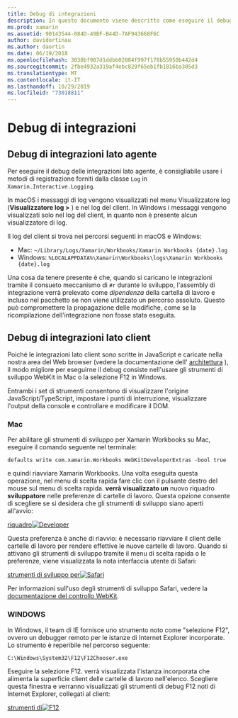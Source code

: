 ```yaml
---
title: Debug di integrazioni
description: In questo documento viene descritto come eseguire il debug di Xamarin Workbooks integrazioni, sia lato agente che lato client in Windows e Mac.
ms.prod: xamarin
ms.assetid: 90143544-084D-49BF-B44D-7AF943668F6C
author: davidortinau
ms.author: daortin
ms.date: 06/19/2018
ms.openlocfilehash: 3030bf907d1ddbb02884f997f178b55950b442d4
ms.sourcegitcommit: 2fbe4932a319af4ebc829f65eb1fb1816ba305d3
ms.translationtype: MT
ms.contentlocale: it-IT
ms.lasthandoff: 10/29/2019
ms.locfileid: "73018811"
---
```

# <a name="debugging-integrations"></a>Debug di integrazioni

## <a name="debugging-agent-side-integrations"></a>Debug di integrazioni lato agente

Per eseguire il debug delle integrazioni lato agente, è consigliabile usare i metodi di registrazione forniti dalla classe `Log` in `Xamarin.Interactive.Logging`.

In macOS i messaggi di log vengono visualizzati nel menu Visualizzatore log (**Visualizzatore log >** ) e nel log del client. In Windows i messaggi vengono visualizzati solo nel log del client, in quanto non è presente alcun visualizzatore di log.

Il log del client si trova nei percorsi seguenti in macOS e Windows:

- Mac: `~/Library/Logs/Xamarin/Workbooks/Xamarin Workbooks {date}.log`
- Windows: `%LOCALAPPDATA%\Xamarin\Workbooks\logs\Xamarin Workbooks {date}.log`

Una cosa da tenere presente è che, quando si caricano le integrazioni tramite il consueto meccanismo di `#r` durante lo sviluppo, l'assembly di integrazione verrà prelevato come _dipendenza_ della cartella di lavoro e incluso nel pacchetto se non viene utilizzato un percorso assoluto. Questo può compromettere la propagazione delle modifiche, come se la ricompilazione dell'integrazione non fosse stata eseguita.

## <a name="debugging-client-side-integrations"></a>Debug di integrazioni lato client

Poiché le integrazioni lato client sono scritte in JavaScript e caricate nella nostra area del Web browser (vedere la documentazione dell' [architettura](~/tools/workbooks/sdk/architecture.md) ), il modo migliore per eseguirne il debug consiste nell'usare gli strumenti di sviluppo WebKit in Mac o la selezione F12 in Windows.

Entrambi i set di strumenti consentono di visualizzare l'origine JavaScript/TypeScript, impostare i punti di interruzione, visualizzare l'output della console e controllare e modificare il DOM.

### <a name="mac"></a>Mac

Per abilitare gli strumenti di sviluppo per Xamarin Workbooks su Mac, eseguire il comando seguente nel terminale:

```shell
defaults write com.xamarin.Workbooks WebKitDeveloperExtras -bool true
```

e quindi riavviare Xamarin Workbooks. Una volta eseguita questa operazione, nel menu di scelta rapida fare clic con il pulsante destro del mouse sul menu di scelta rapida. **verrà visualizzato un** nuovo riquadro **sviluppatore** nelle preferenze di cartelle di lavoro. Questa opzione consente di scegliere se si desidera che gli strumenti di sviluppo siano aperti all'avvio:

[riquadro![Developer](debugging-images/developer-pane-small.png)](debugging-images/developer-pane.png#lightbox)

Questa preferenza è anche di riavvio: è necessario riavviare il client delle cartelle di lavoro per rendere effettive le nuove cartelle di lavoro. Quando si attivano gli strumenti di sviluppo tramite il menu di scelta rapida o le preferenze, viene visualizzata la nota interfaccia utente di Safari:

[strumenti di sviluppo per![Safari](debugging-images/mac-dev-tools.png)](debugging-images/mac-dev-tools.png#lightbox)

Per informazioni sull'uso degli strumenti di sviluppo Safari, vedere la [documentazione del controllo WebKit][webkit-docs].

### <a name="windows"></a>WINDOWS

In Windows, il team di IE fornisce uno strumento noto come "selezione F12", ovvero un debugger remoto per le istanze di Internet Explorer incorporate. Lo strumento è reperibile nel percorso seguente:

```shell
C:\Windows\System32\F12\F12Chooser.exe
```

Eseguire la selezione F12. verrà visualizzata l'istanza incorporata che alimenta la superficie client delle cartelle di lavoro nell'elenco. Scegliere questa finestra e verranno visualizzati gli strumenti di debug F12 noti di Internet Explorer, collegati al client:

[strumenti di![F12](debugging-images/windows-dev-tools.png)](debugging-images/windows-dev-tools.png#lightbox)

[webkit-docs]: https://trac.webkit.org/wiki/WebInspector
